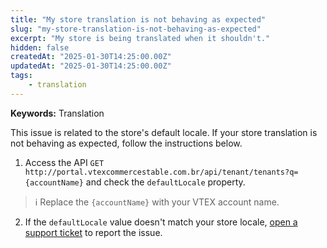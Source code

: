 ```yaml
---
title: "My store translation is not behaving as expected"
slug: "my-store-translation-is-not-behaving-as-expected"
excerpt: "My store is being translated when it shouldn't."
hidden: false
createdAt: "2025-01-30T14:25:00.00Z"
updatedAt: "2025-01-30T14:25:00.00Z"
tags:
    - translation
---
```


**Keywords:** Translation

This issue is related to the store's default locale. If your store translation is not behaving as expected, follow the instructions below.

1. Access the API `GET http://portal.vtexcommercestable.com.br/api/tenant/tenants?q={accountName}` and check the `defaultLocale` property.

> ℹ️ Replace the `{accountName}` with your VTEX account name.

2. If the `defaultLocale` value doesn't match your store locale, [open a support ticket](https://support.vtex.com/hc/en-us/requests) to report the issue.
